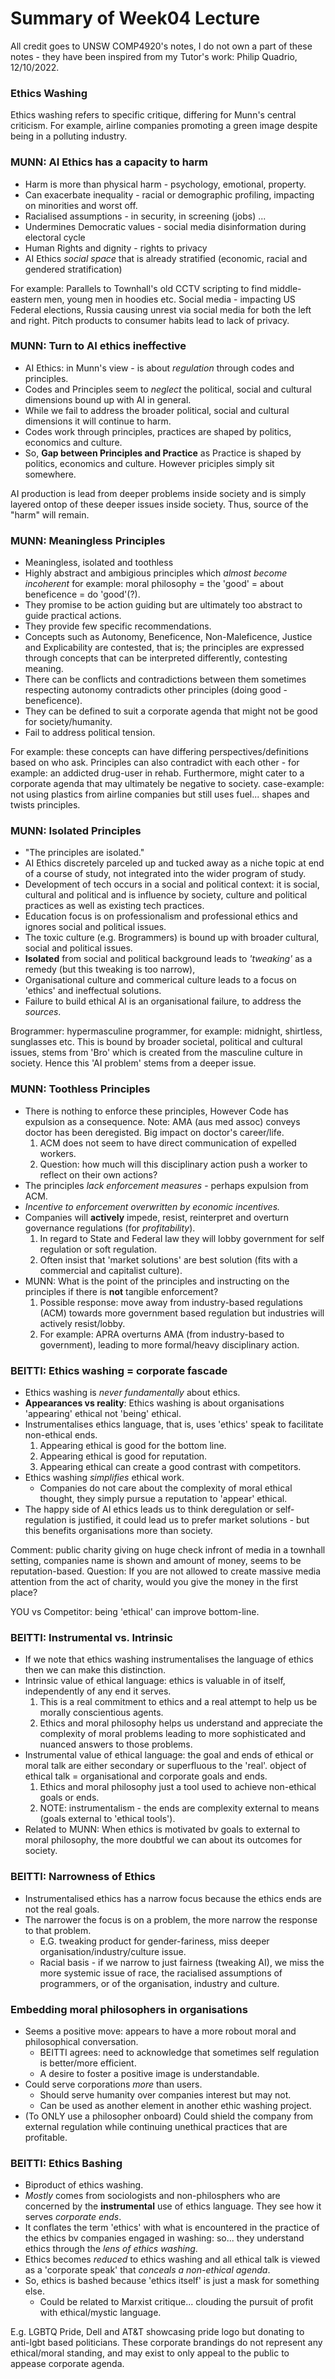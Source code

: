 # Summary of Week04 Lecture

All credit goes to UNSW COMP4920's notes, I do not own a part of these notes - they have been inspired from my Tutor's work: Philip Quadrio, 12/10/2022.

### Ethics Washing

Ethics washing refers to specific critique, differing for Munn's central criticism.
For example, airline companies promoting a green image despite being in a polluting industry.

### MUNN: AI Ethics has a capacity to harm

- Harm is more than physical harm - psychology, emotional, property.
- Can exacerbate inequality - racial or demographic profiling, impacting on minorities and worst off.
- Racialised assumptions - in security, in screening (jobs) ...
- Undermines Democratic values - social media disinformation during electoral cycle
- Human Rights and dignity - rights to privacy
- AI Ethics _social space_ that is already stratified (economic, racial and gendered stratification)

For example: Parallels to Townhall's old CCTV scripting to find middle-eastern men, young men in hoodies etc.
Social media - impacting US Federal elections, Russia causing unrest via social media for both the left and right.
Pitch products to consumer habits lead to lack of privacy.

### MUNN: Turn to AI ethics ineffective

- AI Ethics: in Munn's view - is about _regulation_ through codes and principles.
- Codes and Principles seem to _neglect_ the political, social and cultural dimensions bound up with AI in general.
- While we fail to address the broader political, social and cultural dimensions it will continue to harm.
- Codes work through principles, practices are shaped by politics, economics and culture.
- So, **Gap between Principles and Practice** as Practice is shaped by politics, economics and culture. However
  priciples simply sit somewhere.

AI production is lead from deeper problems inside society and is simply layered ontop of these deeper issues inside society.
Thus, source of the "harm" will remain.

### MUNN: Meaningless Principles

- Meaningless, isolated and toothless
- Highly abstract and ambigious principles which _almost become incoherent_ for example: moral philosophy = the 'good' = about beneficence = do 'good'(?).
- They promise to be action guiding but are ultimately too abstract to guide practical actions.
- They provide few specific recommendations.
- Concepts such as Autonomy, Beneficence, Non-Maleficence, Justice and Explicability are contested, that is; the principles are expressed
  through concepts that can be interpreted differently, contesting meaning.
- There can be conflicts and contradictions between them sometimes respecting autonomy contradicts other principles (doing good - beneficence).
- They can be defined to suit a corporate agenda that might not be good for society/humanity.
- Fail to address political tension.

For example: these concepts can have differing perspectives/definitions based on who ask. Principles can also contradict with each other - for example:
an addicted drug-user in rehab. Furthermore, might cater to a corporate agenda that may ultimately be negative to society.
case-example: not using plastics from airline companies but still uses fuel... shapes and twists principles.

### MUNN: Isolated Principles

- "The principles are isolated."
- AI Ethics discretely parceled up and tucked away as a niche topic at end of a course of study, not integrated into the wider program of study.
- Development of tech occurs in a social and political context: it is social, cultural and political and is influence by society, culture and political
  practices as well as existing tech practices.
- Education focus is on professionalism and professional ethics and ignores social and political issues.
- The toxic culture (e.g. Brogrammers) is bound up with broader cultural, social and political issues.
- **Isolated** from social and political background leads to _'tweaking'_ as a remedy (but this tweaking is too narrow),
- Organisational culture and commerical culture leads to a focus on 'ethics' and ineffectual solutions.
- Failure to build ethical AI is an organisational failure, to address the _sources_.

Brogrammer: hypermasculine programmer, for example: midnight, shirtless, sunglasses etc.
This is bound by broader societal, political and cultural issues, stems from 'Bro' which is created from the masculine culture in society.
Hence this 'AI problem' stems from a deeper issue.

### MUNN: Toothless Principles

- There is nothing to enforce these principles, However Code has expulsion as a consequence. Note: AMA (aus med assoc) conveys doctor has been deregisted.
  Big impact on doctor's career/life.
  1. ACM does not seem to have direct communication of expelled workers.
  2. Question: how much will this disciplinary action push a worker to reflect on their own actions?
- The principles _lack enforcement measures_ - perhaps expulsion from ACM.
- _Incentive to enforcement overwritten by economic incentives._
- Companies will **actively** impede, resist, reinterpret and overturn governance regulations (for _profitability_).
  1. In regard to State and Federal law they will lobby government for self regulation or soft regulation.
  2. Often insist that 'market solutions' are best solution (fits with a commercial and capitalist culture).
- MUNN: What is the point of the principles and instructing on the principles if there is **not** tangible enforcement?
  1. Possible response: move away from industry-based regulations (ACM) towards more government based regulation but industries will actively resist/lobby.
  2. For example: APRA overturns AMA (from industry-based to government), leading to more formal/heavy disciplinary action.

### BEITTI: Ethics washing = corporate fascade

- Ethics washing is _never fundamentally_ about ethics.
- **Appearances vs reality**: Ethics washing is about organisations 'appearing' ethical not 'being' ethical.
- Instrumentalises ethics language, that is, uses 'ethics' speak to facilitate non-ethical ends.
  1. Appearing ethical is good for the bottom line.
  2. Appearing ethical is good for reputation.
  3. Appearing ethical can create a good contrast with competitors.
- Ethics washing _simplifies_ ethical work.
  - Companies do not care about the complexity of moral ethical thought, they simply pursue a reputation to 'appear' ethical.
- The happy side of AI ethics leads us to think deregulation or self-regulation is justified, it could lead us to prefer
  market solutions - but this benefits organisations more than society.

Comment: public charity giving on huge check infront of media in a townhall setting, companies name is shown and amount of money, seems to be reputation-based.
Question: If you are not allowed to create massive media attention from the act of charity, would you give the money in the first place?

YOU vs Competitor: being 'ethical' can improve bottom-line.

### BEITTI: Instrumental vs. Intrinsic

- If we note that ethics washing instrumentalises the language of ethics then we can make this distinction.
- Intrinsic value of ethical language: ethics is valuable in of itself, independently of any end it serves.
  1. This is a real commitment to ethics and a real attempt to help us be morally conscientious agents.
  2. Ethics and moral philosophy helps us understand and appreciate the complexity of moral problems leading
     to more sophisticated and nuanced answers to those problems.
- Instrumental value of ethical language: the goal and ends of ethical or moral talk are either secondary or superfluous to the 'real'.
  object of ethical talk = organisational and corporate goals and ends.
  1. Ethics and moral philosophy just a tool used to achieve non-ethical goals or ends.
  2. NOTE: instrumentalism - the ends are complexity external to means (goals external to 'ethical tools').
- Related to MUNN: When ethics is motivated bv goals to external to moral philosophy, the more doubtful we can about its outcomes for society.

### BEITTI: Narrowness of Ethics

- Instrumentalised ethics has a narrow focus because the ethics ends are not the real goals.
- The narrower the focus is on a problem, the more narrow the response to that problem.
  - E.G. tweaking product for gender-fariness, miss deeper organisation/industry/culture issue.
  - Racial basis - if we narrow to just fairness (tweaking AI), we miss the more systemic issue of race, the racialised assumptions
    of programmers, or of the organisation, industry and culture.

### Embedding moral philosophers in organisations

- Seems a positive move: appears to have a more robout moral and philosophical conversation.
  - BEITTI agrees: need to acknowledge that sometimes self regulation is better/more efficient.
  - A desire to foster a positive image is understandable.
- Could serve corporations _more_ than users.
  - Should serve humanity over companies interest but may not.
  - Can be used as another element in another ethic washing project.
- (To ONLY use a philosopher onboard) Could shield the company from external regulation while continuing unethical practices that are profitable.

### BEITTI: Ethics Bashing

- Biproduct of ethics washing.
- _Mostly_ comes from sociologists and non-philosphers who are concerned by the **instrumental** use of ethics language. They see how it serves _corporate ends_.
- It conflates the term 'ethics' with what is encountered in the practice of the ethics bv companies engaged in washing: so... they understand
  ethics through the _lens of ethics washing_.
- Ethics becomes _reduced_ to ethics washing and all ethical talk is viewed as a 'corporate speak' that _conceals a non-ethical agenda_.
- So, ethics is bashed because 'ethics itself' is just a mask for something else.
  - Could be related to Marxist critique... clouding the pursuit of profit with ethical/mystic language.

E.g. LGBTQ Pride, Dell and AT&T showcasing pride logo but donating to anti-lgbt based politicians.
These corporate brandings do not represent any ethical/moral standing, and may exist to only appeal to the public to appease corporate agenda.
